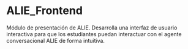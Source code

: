 # ALIE_Frontend

Módulo de presentación de ALIE. Desarrolla una interfaz de usuario interactiva para que los estudiantes puedan interactuar con el agente conversacional ALIE de forma intuitiva.

